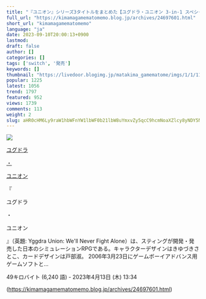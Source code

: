 ```yaml
---
title: "『ユニオン』シリーズ3タイトルをまとめた【ユグドラ・ユニオン 3-in-1 スペシャルバンドル】Switch向けに2024/1/25発売へ : まったりきままにゲームまとめも"
full_url: "https://kimamagamematomemo.blog.jp/archives/24697601.html"
short_url: "kimamagamematomemo"
language: "ja"
date: 2023-09-10T20:00:13+0900
lastmod: 
draft: false
author: []
categories: []
tags: ['switch', '発売']
keywords: []
thumbnail: "https://livedoor.blogimg.jp/matakima_gamematome/imgs/1/1/11749bfb.jpg"
popular: 1225
latest: 1056
trend: 1797
featured: 952
views: 1739
comments: 113
weight: 2
slug: aHR0cHM6Ly9raW1hbWFnYW1lbWF0b21lbW8uYmxvZy5qcC9hcmNoaXZlcy8yNDY5NzYwMS5odG1s
---
```


![](https://livedoor.blogimg.jp/matakima_gamematome/imgs/1/1/11749bfb.jpg)

<div><a title='ユグドラ・ユニオン' href='https://ja.wikipedia.org/wiki/%E3%83%A6%E3%82%B0%E3%83%89%E3%83%A9%E3%83%BB%E3%83%A6%E3%83%8B%E3%82%AA%E3%83%B3' target='_blank'><p>ユグドラ</p>・<p>ユニオン</p></a> <p class='searchresult'>『<p>ユグドラ</p>・<p>ユニオン</p>』（英題: Yggdra Union: We'll Never Fight Alone）は、スティングが開発・発売した日本のシミュレーションRPGである。キャラクターデザインはきゆづきさとこ、カードデザインは戸部淑。 2006年3月23日にゲームボーイアドバンス用ゲームソフトと…</p> <p class='mw-search-result-data'>49キロバイト (6,240 語) - 2023年4月13日 (木) 13:34</p></div>

(https://kimamagamematomemo.blog.jp/archives/24697601.html)

